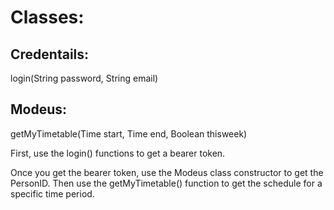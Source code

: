 # Classes:
## Credentails:
login(String password, String email)

## Modeus:
getMyTimetable(Time start, Time end, Boolean thisweek)


First, use the login() functions to get a bearer token.

Once you get the bearer token, use the Modeus class constructor to get the PersonID. Then use the getMyTimetable() function to get the schedule for a specific time period.
